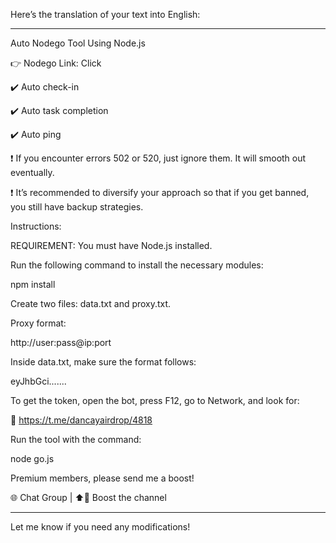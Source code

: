 Here’s the translation of your text into English:


---

Auto Nodego Tool Using Node.js

👉 Nodego Link: Click

✔️ Auto check-in

✔️ Auto task completion

✔️ Auto ping

❗️ If you encounter errors 502 or 520, just ignore them. It will smooth out eventually.

❗️ It’s recommended to diversify your approach so that if you get banned, you still have backup strategies.

Instructions:

REQUIREMENT: You must have Node.js installed.

Run the following command to install the necessary modules:

npm install

Create two files: data.txt and proxy.txt.

Proxy format:

http://user:pass@ip:port

Inside data.txt, make sure the format follows:

eyJhbGci.......

To get the token, open the bot, press F12, go to Network, and look for:

🔗 https://t.me/dancayairdrop/4818

Run the tool with the command:

node go.js

Premium members, please send me a boost!

🌐 Chat Group | ⬆️👑 Boost the channel


---

Let me know if you need any modifications!

